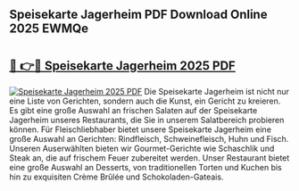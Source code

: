## Speisekarte Jagerheim PDF Download Online 2025 EWMQe

# <h2><a href="http://gc7z6o.nevu.top/?p=Speisekarte+Jagerheim">🔗 👉🔴 Speisekarte Jagerheim 2025 PDF</a></h2>

[![Speisekarte Jagerheim 2025 PDF](https://i.imgur.com/dBaPXMq.png)](http://gc7z6o.nevu.top/?p=Speisekarte+Jagerheim)
Die Speisekarte Jagerheim ist nicht nur eine Liste von Gerichten, sondern auch die Kunst, ein Gericht zu kreieren. Es gibt eine große Auswahl an frischen Salaten auf der Speisekarte Jagerheim unseres Restaurants, die Sie in unserem Salatbereich probieren können. Für Fleischliebhaber bietet unsere Speisekarte Jagerheim eine große Auswahl an Gerichten: Rindfleisch, Schweinefleisch, Huhn und Fisch. Unseren Auserwählten bieten wir Gourmet-Gerichte wie Schaschlik und Steak an, die auf frischem Feuer zubereitet werden. Unser Restaurant bietet eine große Auswahl an Desserts, von traditionellen Torten und Kuchen bis hin zu exquisiten Crème Brûlée und Schokoladen-Gateais.
